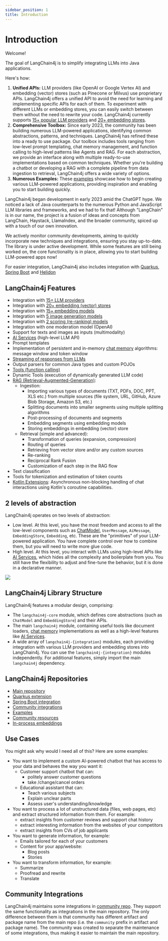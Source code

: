 ```yaml
---
sidebar_position: 1
title: Introduction
---
```


# Introduction

Welcome!

The goal of LangChain4j is to simplify integrating LLMs into Java applications.

Here's how:
1. **Unified APIs:**
   LLM providers (like OpenAI or Google Vertex AI) and embedding (vector) stores (such as Pinecone or Milvus)
   use proprietary APIs. LangChain4j offers a unified API to avoid the need for learning and implementing specific APIs for each of them.
   To experiment with different LLMs or embedding stores, you can easily switch between them without the need to rewrite your code.
   LangChain4j currently supports [15+ popular LLM providers](/integrations/language-models/)
   and [20+ embedding stores](/integrations/embedding-stores/).
2. **Comprehensive Toolbox:**
   Since early 2023, the community has been building numerous LLM-powered applications,
   identifying common abstractions, patterns, and techniques. LangChain4j has refined these into a ready to use package.
   Our toolbox includes tools ranging from low-level prompt templating, chat memory management, and function calling
   to high-level patterns like Agents and RAG.
   For each abstraction, we provide an interface along with multiple ready-to-use implementations based on common techniques.
   Whether you're building a chatbot or developing a RAG with a complete pipeline from data ingestion to retrieval,
   LangChain4j offers a wide variety of options.
3. **Numerous Examples:**
   These [examples](https://github.com/langchain4j/langchain4j-examples) showcase how to begin creating various LLM-powered applications,
   providing inspiration and enabling you to start building quickly.

LangChain4j began development in early 2023 amid the ChatGPT hype.
We noticed a lack of Java counterparts to the numerous Python and JavaScript LLM libraries and frameworks,
and we had to fix that!
Although "LangChain" is in our name, the project is a fusion of ideas and concepts from LangChain, Haystack,
LlamaIndex, and the broader community, spiced up with a touch of our own innovation.

We actively monitor community developments, aiming to quickly incorporate new techniques and integrations,
ensuring you stay up-to-date.
The library is under active development. While some features are still being worked on,
the core functionality is in place, allowing you to start building LLM-powered apps now!

For easier integration, LangChain4j also includes integration with
[Quarkus](/tutorials/quarkus-integration), [Spring Boot](/tutorials/spring-boot-integration) and [Helidon](/tutorials/helidon-integration)


## LangChain4j Features
- Integration with [15+ LLM providers](/integrations/language-models)
- Integration with [20+ embedding (vector) stores](/integrations/embedding-stores)
- Integration with [15+ embedding models](/category/embedding-models)
- Integration with [5 image generation models](/category/image-models)
- Integration with [2 scoring (re-ranking) models](/category/scoring-reranking-models)
- Integration with one moderation model (OpenAI)
- Support for texts and images as inputs (multimodality)
- [AI Services](/tutorials/ai-services) (high-level LLM API)
- Prompt templates
- Implementation of persistent and in-memory [chat memory](/tutorials/chat-memory) algorithms: message window and token window
- [Streaming of responses from LLMs](/tutorials/response-streaming)
- Output parsers for common Java types and custom POJOs
- [Tools (function calling)](/tutorials/tools)
- Dynamic Tools (execution of dynamically generated LLM code)
- [RAG (Retrieval-Augmented-Generation)](/tutorials/rag):
  - Ingestion:
    - Importing various types of documents (TXT, PDFs, DOC, PPT, XLS etc.) from multiple sources (file system, URL, GitHub, Azure Blob Storage, Amazon S3, etc.)
    - Splitting documents into smaller segments using multiple splitting algorithms
    - Post-processing of documents and segments
    - Embedding segments using embedding models
    - Storing embeddings in embedding (vector) store
  - Retrieval (simple and advanced):
    - Transformation of queries (expansion, compression)
    - Routing of queries
    - Retrieving from vector store and/or any custom sources
    - Re-ranking
    - Reciprocal Rank Fusion
    - Customization of each step in the RAG flow
- Text classification
- Tools for tokenization and estimation of token counts
- [Kotlin Extensions](/tutorials/kotlin): Asynchronous non-blocking handling of chat interactions using Kotlin's coroutine capabilities.

## 2 levels of abstraction
LangChain4j operates on two levels of abstraction:
- Low level. At this level, you have the most freedom and access to all the low-level components such as
[ChatModel](/tutorials/chat-and-language-models), `UserMessage`, `AiMessage`, `EmbeddingStore`, `Embedding`, etc.
These are the "primitives" of your LLM-powered application.
You have complete control over how to combine them, but you will need to write more glue code.
- High level. At this level, you interact with LLMs using high-level APIs like [AI Services](/tutorials/ai-services),
which hides all the complexity and boilerplate from you.
You still have the flexibility to adjust and fine-tune the behavior, but it is done in a declarative manner.

[![](/img/langchain4j-components.png)](/intro)


## LangChain4j Library Structure
LangChain4j features a modular design, comprising:
- The `langchain4j-core` module, which defines core abstractions (such as `ChatModel` and `EmbeddingStore`) and their APIs.
- The main `langchain4j` module, containing useful tools like document loaders, [chat memory](/tutorials/chat-memory) implementations as well as a high-level features like [AI Services](/tutorials/ai-services).
- A wide array of `langchain4j-{integration}` modules, each providing integration with various LLM providers and embedding stores into LangChain4j.
  You can use the `langchain4j-{integration}` modules independently. For additional features, simply import the main `langchain4j` dependency.


## LangChain4j Repositories
- [Main repository](https://github.com/langchain4j/langchain4j)
- [Quarkus extension](https://github.com/quarkiverse/quarkus-langchain4j)
- [Spring Boot integration](https://github.com/langchain4j/langchain4j-spring)
- [Community integrations](https://github.com/langchain4j/langchain4j-community)
- [Examples](https://github.com/langchain4j/langchain4j-examples)
- [Community resources](https://github.com/langchain4j/langchain4j-community-resources)
- [In-process embeddings](https://github.com/langchain4j/langchain4j-embeddings)


## Use Cases
You might ask why would I need all of this?
Here are some examples:

- You want to implement a custom AI-powered chatbot that has access to your data and behaves the way you want it:
  - Customer support chatbot that can:
    - politely answer customer questions
    - take /change/cancel orders
  - Educational assistant that can:
    - Teach various subjects
    - Explain unclear parts
    - Assess user's understanding/knowledge
- You want to process a lot of unstructured data (files, web pages, etc) and extract structured information from them.
  For example:
  - extract insights from customer reviews and support chat history
  - extract interesting information from the websites of your competitors
  - extract insights from CVs of job applicants
- You want to generate information, for example:
  - Emails tailored for each of your customers
  - Content for your app/website:
    - Blog posts
    - Stories
- You want to transform information, for example:
  - Summarize
  - Proofread and rewrite
  - Translate

## Community Integrations
LangChain4j maintains some integrations in [community repo](https://github.com/langchain4j/langchain4j-community). 
They support the same functionality as integrations in the main repository. 
The only difference between them is that community has different artifact and package name from the main repo (i.e. the `community` prefix in artifact and package name).
The community was created to separate the maintenance of some integrations, thus making it easier to maintain the main repository.
